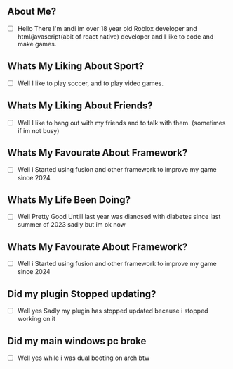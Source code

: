 ## About Me?
- [ ] Hello There I'm andi im over 18 year old Roblox developer and html/javascript(abit of react native) developer and I like to code and make games.

## Whats My Liking About Sport?
- [ ] Well I like to play soccer, and to play video games.

## Whats My Liking About Friends?
- [ ] Well I like to hang out with my friends and to talk with them. (sometimes if im not busy)

## Whats My Favourate About Framework?
- [ ] Well i Started using fusion and other framework to improve my game since 2024

## Whats My Life Been Doing?
- [ ] Well Pretty Good Untill last year was dianosed with diabetes since last summer of 2023 sadly but im ok now

## Whats My Favourate About Framework?
- [ ] Well i Started using fusion and other framework to improve my game since 2024

## Did my plugin Stopped updating?
- [ ] Well yes Sadly my plugin has stopped updated because i stopped working on it

## Did my main windows pc broke
- [ ] Well yes while i was dual booting on arch btw
